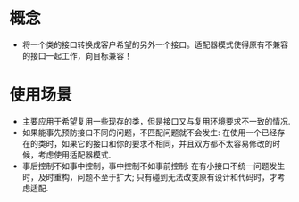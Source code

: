 # 概念
- 将一个类的接口转换成客户希望的另外一个接口。适配器模式使得原有不兼容的接口一起工作，向目标兼容！

# 使用场景
- 主要应用于希望复用一些现存的类，但是接口又与复用环境要求不一致的情况.
- 如果能事先预防接口不同的问题，不匹配问题就不会发生: 在使用一个已经存在的类时，如果它的接口和你的要求不相同，并且双方都不太容易修改的时候，考虑使用适配器模式.
- 事后控制不如事中控制，事中控制不如事前控制: 在有小接口不统一问题发生时，及时重构，问题不至于扩大; 只有碰到无法改变原有设计和代码时，才考虑适配.